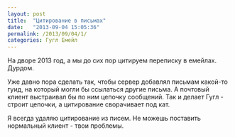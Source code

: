 ```yaml
---
layout: post
title:  "Цитирование в письмах"
date:   "2013-09-04 15:05:36"
permalink: /2013/09/04/1/
categories: Гугл Емейл
---
```


На дворе 2013 год, а мы до сих пор цитируем переписку в
емейлах. Дурдом.

Уже давно пора сделать так, чтобы сервер добавлял письмам какой-то
гуид, на который могли бы ссылаться другие письма. А почтовый клиент
выстраивал бы по ним цепочку сообщений. Так и делает Гугл - строит
цепочки, а цитирование сворачивает под кат.

Я всегда удаляю цитирование из писем. Не можешь поставить нормальный
клиент - твои проблемы.
